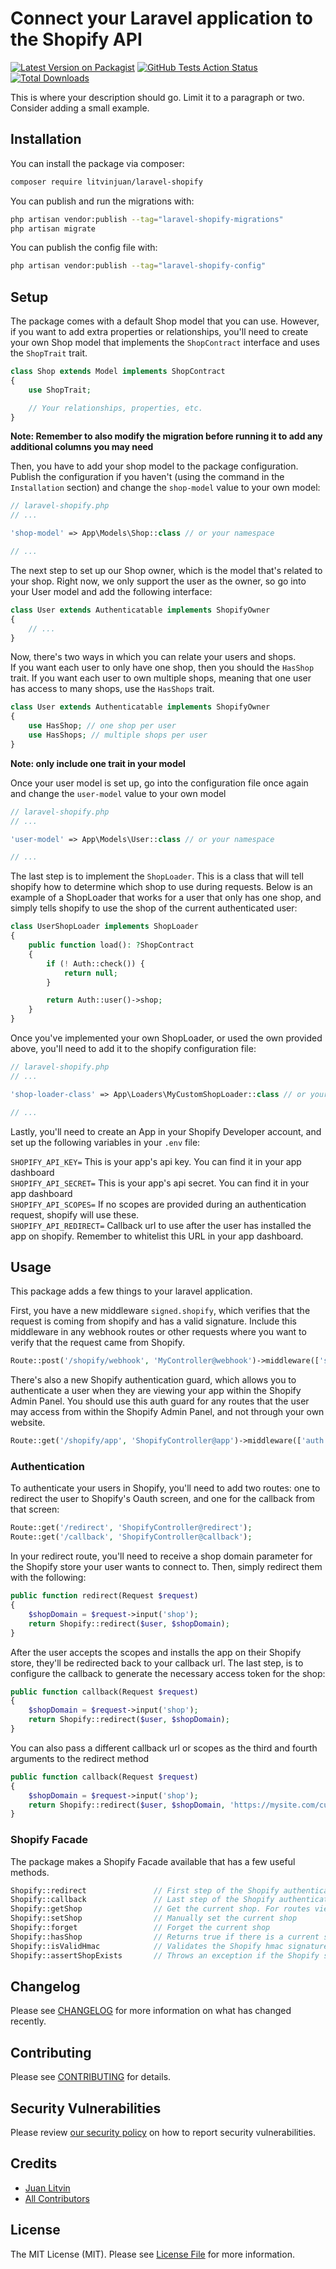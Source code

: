 # Connect your Laravel application to the Shopify API

[![Latest Version on Packagist](https://img.shields.io/packagist/v/litvinjuan/laravel-shopify.svg?style=flat-square)](https://packagist.org/packages/litvinjuan/laravel-shopify)
[![GitHub Tests Action Status](https://img.shields.io/github/workflow/status/litvinjuan/laravel-shopify/run-tests?label=tests)](https://github.com/litvinjuan/laravel-shopify/actions?query=workflow%3Arun-tests+branch%3Amaster)
[![Total Downloads](https://img.shields.io/packagist/dt/litvinjuan/laravel-shopify.svg?style=flat-square)](https://packagist.org/packages/litvinjuan/laravel-shopify)


This is where your description should go. Limit it to a paragraph or two. Consider adding a small example.

## Installation

You can install the package via composer:

```bash
composer require litvinjuan/laravel-shopify
```

You can publish and run the migrations with:

```bash
php artisan vendor:publish --tag="laravel-shopify-migrations"
php artisan migrate
```

You can publish the config file with:
```bash
php artisan vendor:publish --tag="laravel-shopify-config"
```

## Setup

The package comes with a default Shop model that you can use. However, if you want to add extra properties or relationships, you'll need to create your own Shop model that implements the `ShopContract` interface and uses the `ShopTrait` trait.
``` php
class Shop extends Model implements ShopContract
{
    use ShopTrait;

    // Your relationships, properties, etc.
}
```
**Note: Remember to also modify the migration before running it to add any additional columns you may need**

Then, you have to add your shop model to the package configuration. Publish the configuration if you haven't (using the command in the `Installation` section) and change the `shop-model` value to your own model:
``` php
// laravel-shopify.php
// ...

'shop-model' => App\Models\Shop::class // or your namespace 

// ...
```

The next step to set up our Shop owner, which is the model that's related to your shop. Right now, we only support the user as the owner, so go into your User model and add the following interface:
``` php
class User extends Authenticatable implements ShopifyOwner
{
    // ...
}
```

Now, there's two ways in which you can relate your users and shops.  
If you want each user to only have one shop, then you should the `HasShop` trait. If you want each user to own multiple shops, meaning that one user has access to many shops, use the `HasShops` trait.
``` php
class User extends Authenticatable implements ShopifyOwner
{
    use HasShop; // one shop per user
    use HasShops; // multiple shops per user
}
```
**Note: only include one trait in your model**

Once your user model is set up, go into the configuration file once again and change the `user-model` value to your own model
``` php
// laravel-shopify.php
// ...

'user-model' => App\Models\User::class // or your namespace 

// ...
```

The last step is to implement the `ShopLoader`. This is a class that will tell shopify how to determine which shop to use during requests. Below is an example of a ShopLoader that works for a user that only has one shop, and simply tells shopify to use the shop of the current authenticated user:
``` php
class UserShopLoader implements ShopLoader
{
    public function load(): ?ShopContract
    {
        if (! Auth::check()) {
            return null;
        }

        return Auth::user()->shop;
    }
}
```

Once you've implemented your own ShopLoader, or used the own provided above, you'll need to add it to the shopify configuration file:
``` php
// laravel-shopify.php
// ...

'shop-loader-class' => App\Loaders\MyCustomShopLoader::class // or your namespace 

// ...
```

Lastly, you'll need to create an App in your Shopify Developer account, and set up the following variables in your `.env` file:

`SHOPIFY_API_KEY=` This is your app's api key. You can find it in your app dashboard  
`SHOPIFY_API_SECRET=` This is your app's api secret. You can find it in your app dashboard  
`SHOPIFY_API_SCOPES=` If no scopes are provided during an authentication request, shopify will use these.  
`SHOPIFY_API_REDIRECT=` Callback url to use after the user has installed the app on shopify. Remember to whitelist this URL in your app dashboard.  

## Usage

This package adds a few things to your laravel application.  
  
First, you have a new middleware `signed.shopify`, which verifies that the request is coming from shopify and has a valid signature. Include this middleware in any webhook routes or other requests where you want to verify that the request came from Shopify. 
``` php
Route::post('/shopify/webhook', 'MyController@webhook')->middleware(['signed.shopify']);
```

There's also a new Shopify authentication guard, which allows you to authenticate a user when they are viewing your app within the Shopify Admin Panel. You should use this auth guard for any routes that the user may access from within the Shopify Admin Panel, and not through your own website.
``` php
Route::get('/shopify/app', 'ShopifyController@app')->middleware(['auth:shopify']);
```

### Authentication
To authenticate your users in Shopify, you'll need to add two routes: one to redirect the user to Shopify's Oauth screen, and one for the callback from that screen:
``` php
Route::get('/redirect', 'ShopifyController@redirect');
Route::get('/callback', 'ShopifyController@callback');
```

In your redirect route, you'll need to receive a shop domain parameter for the Shopify store your user wants to connect to. Then, simply redirect them with the following:
``` php
public function redirect(Request $request)
{
    $shopDomain = $request->input('shop');
    return Shopify::redirect($user, $shopDomain);
}
```

After the user accepts the scopes and installs the app on their Shopify store, they'll be redirected back to your callback url. The last step, is to configure the callback to generate the necessary access token for the shop:
``` php
public function callback(Request $request)
{
    $shopDomain = $request->input('shop');
    return Shopify::redirect($user, $shopDomain);
}
```

You can also pass a different callback url or scopes as the third and fourth arguments to the redirect method
``` php
public function callback(Request $request)
{
    $shopDomain = $request->input('shop');
    return Shopify::redirect($user, $shopDomain, 'https://mysite.com/custom-callback', ['scope1', 'another-cool-scope']);
}
```

### Shopify Facade

The package makes a Shopify Facade available that has a few useful methods.
``` php
Shopify::redirect               // First step of the Shopify authentication
Shopify::callback               // Last step of the Shopify authentication
Shopify::getShop                // Get the current shop. For routes viewed from the Shopigy Admin panel, this will be the current Shop. For routes within your own domain, this will be the one inferred from the ShopLoader you set in your config file
Shopify::setShop                // Manually set the current shop
Shopify::forget                 // Forget the current shop
Shopify::hasShop                // Returns true if there is a current shop set
Shopify::isValidHmac            // Validates the Shopify hmac signature for the current request
Shopify::assertShopExists       // Throws an exception if the Shopify store domain isn't found in the database
```


## Changelog

Please see [CHANGELOG](CHANGELOG.md) for more information on what has changed recently.

## Contributing

Please see [CONTRIBUTING](.github/CONTRIBUTING.md) for details.

## Security Vulnerabilities

Please review [our security policy](../../security/policy) on how to report security vulnerabilities.

## Credits

- [Juan Litvin](https://github.com/litvinjuan)
- [All Contributors](../../contributors)

## License

The MIT License (MIT). Please see [License File](LICENSE.md) for more information.
